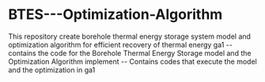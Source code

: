 # BTES---Optimization-Algorithm
This repository create borehole thermal energy storage system model and optimization algorithm for efficient recovery of thermal energy
ga1 -- contains the code for the Borehole Thermal Energy Storage model and the Optimization Algorithm
implement -- Contains codes that execute the model and the optimization in ga1
